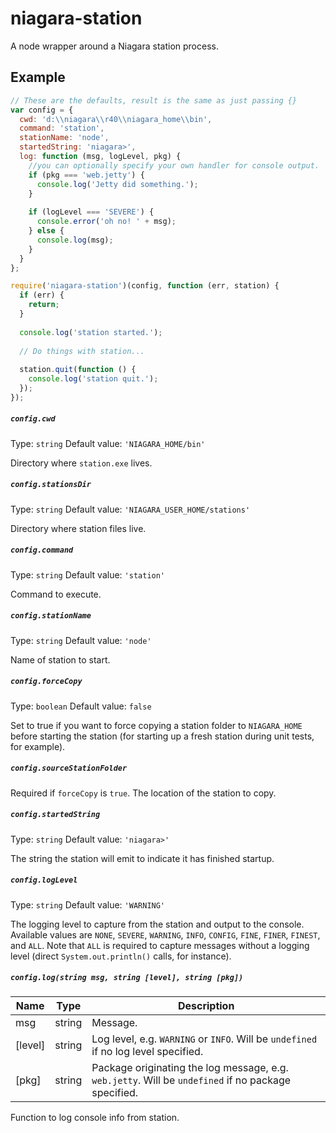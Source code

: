 niagara-station
===============

A node wrapper around a Niagara station process.

## Example

```javascript
// These are the defaults, result is the same as just passing {}
var config = {
  cwd: 'd:\\niagara\\r40\\niagara_home\\bin',
  command: 'station',
  stationName: 'node',
  startedString: 'niagara>',
  log: function (msg, logLevel, pkg) {
    //you can optionally specify your own handler for console output.
    if (pkg === 'web.jetty') {
      console.log('Jetty did something.');
    }
    
    if (logLevel === 'SEVERE') {
      console.error('oh no! ' + msg);
    } else {
      console.log(msg);
    }
  }
};

require('niagara-station')(config, function (err, station) {
  if (err) {
    return;
  }
  
  console.log('station started.');
  
  // Do things with station...
  
  station.quit(function () {
    console.log('station quit.');
  });
});
```

##### `config.cwd`
Type:   `string`
Default value: `'NIAGARA_HOME/bin'`

Directory where `station.exe` lives.

##### `config.stationsDir`
Type:   `string`
Default value: `'NIAGARA_USER_HOME/stations'`

Directory where station files live.

##### `config.command`
Type:   `string`
Default value: `'station'`

Command to execute.

##### `config.stationName`
Type:   `string`
Default value: `'node'`

Name of station to start.

##### `config.forceCopy`
Type:   `boolean`
Default value: `false`

Set to true if you want to force copying a station folder to `NIAGARA_HOME` before starting the station (for starting up a fresh station during unit tests, for example).

##### `config.sourceStationFolder`

Required if `forceCopy` is `true`.
The location of the station to copy.

##### `config.startedString`
Type:   `string`
Default value: `'niagara>'`

The string the station will emit to indicate it has finished startup.

##### `config.logLevel`
Type:   `string`
Default value: `'WARNING'`

The logging level to capture from the station and output to the console. Available values are `NONE`, `SEVERE`, `WARNING`, `INFO`, `CONFIG`, `FINE`, `FINER`, `FINEST`, and `ALL`. Note that `ALL` is required to capture messages without a logging level (direct `System.out.println()` calls, for instance).
 
##### `config.log(string msg, string [level], string [pkg])`

| Name    | Type   | Description                                    |
|---------|--------|------------------------------------------------|
| msg     | string | Message.                                       |
| [level] | string | Log level, e.g. `WARNING` or `INFO`. Will be `undefined` if no log level specified. |
| [pkg]   | string | Package originating the log message, e.g. `web.jetty`. Will be `undefined` if no package specified. |

Function to log console info from station.
